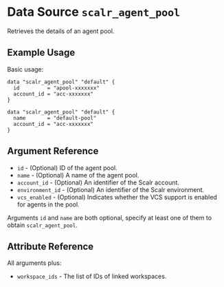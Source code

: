 
# Data Source `scalr_agent_pool` 

Retrieves the details of an agent pool.

## Example Usage

Basic usage:

```hcl
data "scalr_agent_pool" "default" {
  id         = "apool-xxxxxxx"
  account_id = "acc-xxxxxxx"
}
```

```hcl
data "scalr_agent_pool" "default" {
  name       = "default-pool"
  account_id = "acc-xxxxxxx"
}
```

## Argument Reference

* `id` - (Optional) ID of the agent pool.
* `name` - (Optional) A name of the agent pool.
* `account_id` - (Optional) An identifier of the Scalr account.
* `environment_id` - (Optional) An identifier of the Scalr environment.
* `vcs_enabled` - (Optional) Indicates whether the VCS support is enabled for agents in the pool.

Arguments `id` and `name` are both optional, specify at least one of them to obtain `scalr_agent_pool`.

## Attribute Reference

All arguments plus:

* `workspace_ids` - The list of IDs of linked workspaces.
